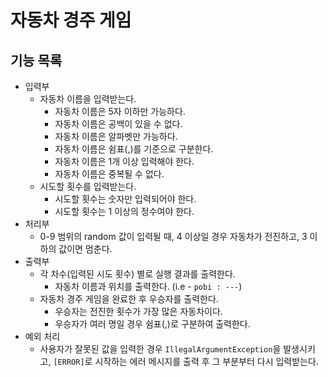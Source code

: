 # 자동차 경주 게임
## 기능 목록
* 입력부
  * 자동차 이름을 입력받는다.
    * 자동차 이름은 5자 이하만 가능하다.
    * 자동차 이름은 공백이 있을 수 없다.
    * 자동차 이름은 알파벳만 가능하다.
    * 자동차 이름은 쉼표(,)를 기준으로 구분한다.
    * 자동차 이름은 1개 이상 입력해야 한다.
    * 자동차 이름은 중복될 수 없다.
  * 시도할 횟수를 입력받는다.
    * 시도할 횟수는 숫자만 입력되어야 한다.
    * 시도할 횟수는 1 이상의 정수여야 한다.
* 처리부
  * 0-9 범위의 random 값이 입력될 때, 4 이상일 경우 자동차가 전진하고, 3 이하의 값이면 멈춘다.
* 출력부
  * 각 차수(입력된 시도 횟수) 별로 실행 결과를 출력한다.
    * 자동차 이름과 위치를 출력한다. (i.e - `pobi : ---`)
  * 자동차 경주 게임을 완료한 후 우승자를 출력한다.
    * 우승자는 전진한 횟수가 가장 많은 자동차이다.
    * 우승자가 여러 명일 경우 쉼표(,)로 구분하여 출력한다.
* 예외 처리
  * 사용자가 잘못된 값을 입력한 경우 `IllegalArgumentException`을 발생시키고, `[ERROR]`로 시작하는 에러 메시지를 출력 후 그 부분부터 다시 입력받는다.
